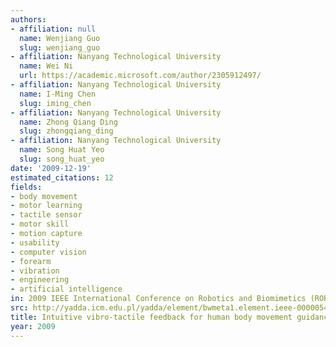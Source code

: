 ```yaml
---
authors:
- affiliation: null
  name: Wenjiang Guo
  slug: wenjiang_guo
- affiliation: Nanyang Technological University
  name: Wei Ni
  url: https://academic.microsoft.com/author/2305912497/
- affiliation: Nanyang Technological University
  name: I-Ming Chen
  slug: iming_chen
- affiliation: Nanyang Technological University
  name: Zhong Qiang Ding
  slug: zhongqiang_ding
- affiliation: Nanyang Technological University
  name: Song Huat Yeo
  slug: song_huat_yeo
date: '2009-12-19'
estimated_citations: 12
fields:
- body movement
- motor learning
- tactile sensor
- motor skill
- motion capture
- usability
- computer vision
- forearm
- vibration
- engineering
- artificial intelligence
in: 2009 IEEE International Conference on Robotics and Biomimetics (ROBIO)
src: http://yadda.icm.edu.pl/yadda/element/bwmeta1.element.ieee-000005420612
title: Intuitive vibro-tactile feedback for human body movement guidance
year: 2009
---
```

